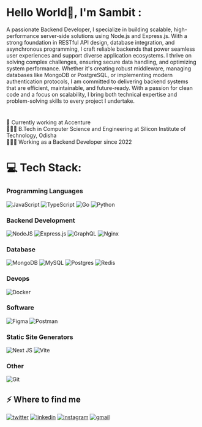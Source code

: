 # Hello World👋, I'm Sambit :

A passionate Backend Developer, I specialize in building scalable, high-performance server-side solutions using Node.js and Express.js. With a strong foundation in RESTful API design, database integration, and asynchronous programming, I craft reliable backends that power seamless user experiences and support diverse application ecosystems. I thrive on solving complex challenges, ensuring secure data handling, and optimizing system performance. Whether it's creating robust middleware, managing databases like MongoDB or PostgreSQL, or implementing modern authentication protocols, I am committed to delivering backend systems that are efficient, maintainable, and future-ready. With a passion for clean code and a focus on scalability, I bring both technical expertise and problem-solving skills to every project I undertake.

# </p>

🛜 Currently working at Accenture<br>👨🏻‍🎓 B.Tech in Computer Science and Engineering at Silicon Institute of Technology, Odisha<br>👨🏼‍💻 Working as a Backend Developer since 2022 <br>

# 💻 Tech Stack:

### Programming Languages

![JavaScript](https://img.shields.io/badge/javascript-%23323330.svg?style=for-the-badge&logo=javascript&logoColor=%23F7DF1E)
![TypeScript](https://img.shields.io/badge/typescript-%23007ACC.svg?style=for-the-badge&logo=typescript&logoColor=white)
![Go](https://img.shields.io/badge/go-%2300ADD8.svg?style=for-the-badge&logo=go&logoColor=white)
![Python](https://img.shields.io/badge/python-3670A0?style=for-the-badge&logo=python&logoColor=ffdd54)

### Backend Development

![NodeJS](https://img.shields.io/badge/node.js-6DA55F?style=for-the-badge&logo=node.js&logoColor=white)
![Express.js](https://img.shields.io/badge/express.js-%23404d59.svg?style=for-the-badge&logo=express&logoColor=%2361DAFB)
![GraphQL](https://img.shields.io/badge/-GraphQL-E10098?style=for-the-badge&logo=graphql&logoColor=white)
![Nginx](https://img.shields.io/badge/nginx-%23009639.svg?style=for-the-badge&logo=nginx&logoColor=white)

### Database

![MongoDB](https://img.shields.io/badge/MongoDB-%234ea94b.svg?style=for-the-badge&logo=mongodb&logoColor=white)
![MySQL](https://img.shields.io/badge/mysql-4479A1.svg?style=for-the-badge&logo=mysql&logoColor=white)
![Postgres](https://img.shields.io/badge/postgres-%23316192.svg?style=for-the-badge&logo=postgresql&logoColor=white)
![Redis](https://img.shields.io/badge/redis-%23DD0031.svg?style=for-the-badge&logo=redis&logoColor=white)

### Devops

![Docker](https://img.shields.io/badge/docker-%230db7ed.svg?style=for-the-badge&logo=docker&logoColor=white)

### Software

![Figma](https://img.shields.io/badge/figma-%23F24E1E.svg?style=for-the-badge&logo=figma&logoColor=white)
![Postman](https://img.shields.io/badge/Postman-FF6C37?style=for-the-badge&logo=postman&logoColor=white)

### Static Site Generators

![Next JS](https://img.shields.io/badge/Next-black?style=for-the-badge&logo=next.js&logoColor=white)
![Vite](https://img.shields.io/badge/vite-%23646CFF.svg?style=for-the-badge&logo=vite&logoColor=white)

### Other

![Git](https://img.shields.io/badge/git-%23F05033.svg?style=for-the-badge&logo=git&logoColor=white)

<h2>⚡️ Where to find me</h2>
<p><a target="_blank" href="https://twitter.com/Sambit199" style="display: inline-block;"><img src="https://img.shields.io/badge/twitter-x?style=for-the-badge&logo=x&logoColor=white&color=%230f1419" alt="twitter" /></a>
<a target="_blank" href="https://www.linkedin.com/in/sambit-kumar-sahoo-" style="display: inline-block;"><img src="https://img.shields.io/badge/linkedin-logo?style=for-the-badge&logo=linkedin&logoColor=white&color=%230a77b6" alt="linkedin" /></a>
<a target="_blank" href="https://www.instagram.com/sambit619" style="display: inline-block;"><img src="https://img.shields.io/badge/instagram-logo?style=for-the-badge&logo=instagram&logoColor=white&color=%23F35369" alt="instagram" /></a>
<a target="_blank" href="mailto:sambitkumar75@gmail.com" style="display: inline-block;"><img src="https://img.shields.io/badge/Gmail-D14836?style=for-the-badge&logo=gmail&logoColor=white" alt="gmail" /></a></p>
